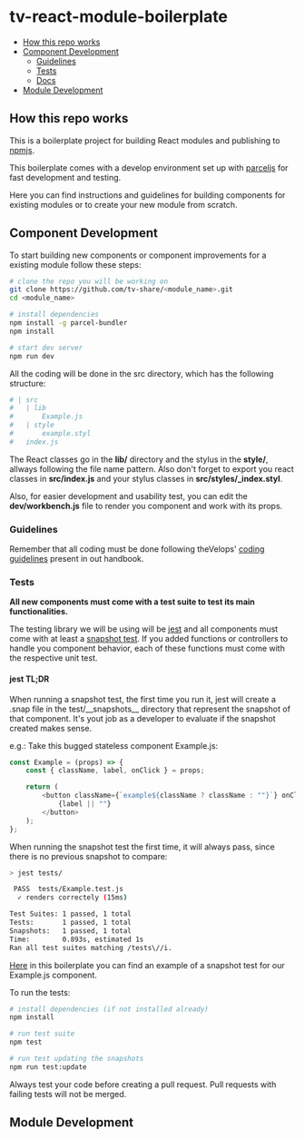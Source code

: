 # tv-react-module-boilerplate

* [How this repo works](#how-this-repo-works)
* [Component Development](#component-development)
    * [Guidelines](#guidelines)
    * [Tests](#testing)
    * [Docs](#docs)
* [Module Development](#module-development)

## How this repo works
This is a boilerplate project for building React modules and publishing to [npmjs](https://www.npmjs.com).

This boilerplate comes with a develop environment set up with [parceljs](https://parceljs.org/) for fast development and testing.

Here you can find instructions and guidelines for building components for existing modules or to create your new module from scratch.

## Component Development
To start building new components or component improvements for a existing module follow these steps:

```bash
# clone the repo you will be working on
git clone https://github.com/tv-share/<module_name>.git
cd <module_name>

# install dependencies
npm install -g parcel-bundler
npm install

# start dev server
npm run dev
```

All the coding will be done in the src directory, which has the following structure:

```bash
# | src
#   | lib
#       Example.js
#   | style
#       example.styl
#   index.js
```
The React classes go in the **lib/** directory and the stylus in the **style/**, allways following the file name pattern. Also don't forget to export you react classes in **src/index.js** and your stylus classes in **src/styles/_index.styl**.

Also, for  easier development and usability test, you can edit the **dev/workbench.js** file to render you component and work with its props.

### Guidelines
Remember that all coding must be done following theVelops' [coding guidelines]() present in out handbook.

### Tests
**All new components must come with a test suite to test its main functionalities.**

The testing library we will be using will be [jest](https://facebook.github.io/jest/) and all components must come with at least a [snapshot test](https://facebook.github.io/jest/docs/en/snapshot-testing.html). If you added functions or controllers to handle you component behavior, each of these functions 
must come with the respective unit test.

#### jest TL;DR
When running a snapshot test, the first time you run it, jest will create a .snap file in the test/\_\_snapshots\_\_ directory that represent the snapshot of that component. It's yout job as a developer to evaluate if the snapshot created makes sense. 

e.g.: Take this bugged stateless component Example.js:
```javascript
const Example = (props) => {
	const { className, label, onClick } = props;

	return (
		<button className={`example${className ? className : ""}`} onClick={onClick}>
			{label || ""}
		</button>
	);
};
```
When running the snapshot test the first time, it will always pass, since there is no previous snapshot to compare:
```bash
> jest tests/

 PASS  tests/Example.test.js
  ✓ renders correctely (15ms)

Test Suites: 1 passed, 1 total
Tests:       1 passed, 1 total
Snapshots:   1 passed, 1 total
Time:        0.893s, estimated 1s
Ran all test suites matching /tests\//i.
```



[Here](./tests/Example.test.js.snap) in this boilerplate you can find an example of a snapshot test for our Example.js component.

To run the tests:

```bash
# install dependencies (if not installed already)
npm install

# run test suite
npm test

# run test updating the snapshots
npm run test:update
```

Always test your code before creating a pull request. Pull requests with failing tests will not be merged.

## Module Development